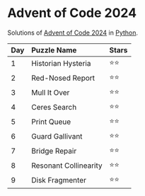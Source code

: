 # Advent of Code 2024
Solutions of [Advent of Code 2024](https://adventofcode.com/2024) in [Python](https://www.python.org/).

| Day  | Puzzle Name           | Stars |
| :--- | :-------------------- | :---- |
| 1    | Historian Hysteria    | ⭐⭐    |
| 2    | Red-Nosed Report      | ⭐⭐    |
| 3    | Mull It Over          | ⭐⭐    |
| 4    | Ceres Search          | ⭐⭐    |
| 5    | Print Queue           | ⭐⭐    |
| 6    | Guard Gallivant       | ⭐⭐    |
| 7    | Bridge Repair         | ⭐⭐    |
| 8    | Resonant Collinearity | ⭐⭐    |
| 9    | Disk Fragmenter       | ⭐⭐    |